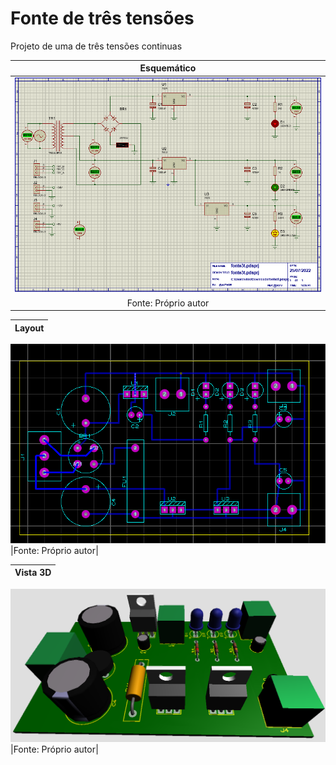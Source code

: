 # Fonte de três tensões

Projeto de uma de três tensões continuas

|Esquemático|
|:---------:|
|![Esquematico](https://github.com/vyniexec/fonte3t/blob/main/Esquemático.PNG)|
|Fonte: Próprio autor|

|Layout|
|:---------:|
![Layout](https://github.com/vyniexec/fonte3t/blob/main/Layout.PNG)
|Fonte: Próprio autor|

|Vista 3D|
|:---------:|
![Vista3D](https://github.com/vyniexec/fonte3t/blob/main/3D.PNG)
|Fonte: Próprio autor|
